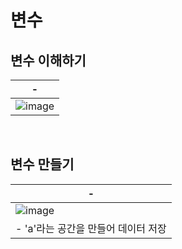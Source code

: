 # 변수
변수 이해하기
---
|-|
|-|
|![image](https://github.com/user-attachments/assets/c1b910ce-a8df-4cf7-acc9-aca950c4721b)|

<br>

변수 만들기
---
|-|
|-|
|![image](https://github.com/user-attachments/assets/c9be7373-f99f-475d-bcd2-55adc51eef99)|
|- 'a'라는 공간을 만들어 데이터 저장|
